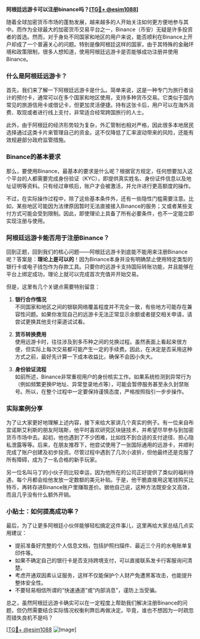 **阿根廷远游卡可以注册binance吗？[[TG💪+ @esim1088](https://t.me/s/esim1088)]**

随着全球加密货币市场的蓬勃发展，越来越多的人开始关注如何更方便地参与其中。而作为全球最大的加密货币交易平台之一，Binance（币安）无疑是许多投资者的首选。然而，对于身处不同国家和地区的用户来说，能否顺利在Binance上开户却成了一个普遍关心的问题。特别是像阿根廷这样的国家，由于其特殊的金融环境和政策限制，很多人想知道，使用阿根廷远游卡是否能够成功注册并使用Binance。

### 什么是阿根廷远游卡？

首先，我们来了解一下阿根廷远游卡是什么。简单来说，这是一种专门为旅行者设计的预付卡，通常可以在多个国家和地区使用，支持多种货币交易。它类似于国内常见的旅游信用卡或借记卡，但更加灵活便捷。持有这张卡后，用户可以在海外消费、取现或者进行线上支付，非常适合经常跨国旅行的人士。

此外，由于阿根廷的经济形势较为复杂，外汇管制也相对严格，因此很多本地居民选择通过这类卡片来管理自己的资金。这不仅降低了汇率波动带来的风险，还能有效规避部分政府监管措施。

### Binance的基本要求

那么，要使用Binance，最基本的要求是什么呢？根据官方规定，任何想要加入这个平台的人都需要完成身份验证（KYC），即提供真实姓名、身份证件信息以及地址证明等资料。只有经过审核后，账户才会被激活，并允许进行更高额度的操作。

不过，在实际操作过程中，除了这些基本条件外，还有一些隐性门槛需要注意。比如，某些地区可能因为法律原因暂时无法直接接入Binance的服务；又或者某些支付方式可能会受到限制。因此，即使理论上具备了所有必要条件，也不一定能立即实现注册与使用。

### 阿根廷远游卡能否用于注册Binance？

回到正题，回到我们的核心问题——阿根廷远游卡到底能不能用来注册Binance呢？答案是：**理论上是可以的**！因为Binance本身并没有明确禁止使用特定类型的银行卡或电子钱包作为存款工具。只要你的远游卡支持国际转账功能，并且能够在平台上绑定成功，理论上就可以完成首次充值并开始交易。

但是，这里有几个关键点需要特别留意：

1. **银行合作情况**  
   不同国家和地区之间的银联网络覆盖程度并不完全一致，有些地方可能存在兼容性问题。如果你发现自己的远游卡无法正常显示余额或者提交相关申请，请尝试更换其他支付渠道试试看。

2. **货币转换费用**  
   使用远游卡时，往往涉及到多币种之间的兑换过程。虽然表面上看起来很方便，但实际上每次交易都可能产生一定的手续费。因此，在决定是否采用这种方式之前，最好先计算一下成本收益比，确保不会因小失大。

3. **身份验证流程**  
   如前所述，Binance非常重视用户的身份核实工作。如果系统检测到异常行为（例如频繁更换IP地址、异常登录地点等），可能会暂停服务甚至永久封禁账号。所以，在整个过程中一定要保持谨慎态度，严格按照指引一步步操作。

### 实际案例分享

为了让大家更好地理解上述内容，接下来给大家讲几个真实的例子。有一位来自布宜诺斯艾利斯的朋友阿瑞斯，他平时喜欢研究区块链技术，并希望尽早参与到加密货币市场中去。起初，他也遇到了不少困难，比如找不到合适的支付途径、担心隐私泄露等等。后来，在朋友推荐下，他尝试使用了一张国际通用的远游卡，并顺利完成了账户创建及初步投资。尽管过程中遇到了几次小波折，但他最终还是克服了所有障碍，成为了一名合格的新手玩家。

另一位名叫马丁的小伙子则比较幸运，因为他所在的公司正好提供了类似的福利待遇，每个月都会给他发放一定数额的美元补贴。于是，他干脆直接用这笔钱购买比特币，再转存进Binance账户里赚取差价。据他自己说，这种方法既安全又高效，而且几乎没有什么额外开销。

### 小贴士：如何提高成功率？

最后，为了让更多阿根廷小伙伴能够轻松搞定这件事儿，这里再给大家总结几点实用建议：

- 提前准备好完整的个人信息文档，包括护照扫描件、最近三个月的水电账单复印件等。
- 如果不确定自己的银行卡是否支持跨境支付，可以直接联系发卡行客服询问清楚。
- 考虑开通双因素认证服务，这样不仅能保护个人财产免遭黑客攻击，也能提升整体安全性。
- 不要轻易相信所谓的“快速通道”或“内部消息”，谨防上当受骗。

总之，虽然阿根廷远游卡确实可以在一定程度上帮助我们解决注册Binance的问题，但仍然需要结合实际情况权衡利弊后再做决定。毕竟，谁也不想因为一时疏忽而错失良机不是吗？

[[TG💪+ @esim1088](https://t.me/s/esim1088) ![Image](https://i.postimg.cc/4NQfJmqS/Snipaste-2025-05-13-00-14-12.png)]